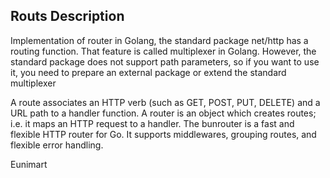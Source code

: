<!--/*
 Copyright (C) 2022 Eunimart Omnichannel Pvt Ltd. (www.eunimart.com)
 All rights reserved.
 This program is free software: you can redistribute it and/or modify
 it under the terms of the GNU Lesser General Public License v3.0 as published by
 the Free Software Foundation, either version 3 of the License, or
 (at your option) any later version.
 This program is distributed in the hope that it will be useful,
 but WITHOUT ANY WARRANTY; without even the implied warranty of
 MERCHANTABILITY or FITNESS FOR A PARTICULAR PURPOSE.  See the
 GNU Lesser General Public License v3.0 for more details.
 You should have received a copy of the GNU Lesser General Public License v3.0
 along with this program.  If not, see <https://www.gnu.org/licenses/lgpl-3.0.html/>.
*/-->

## Routs Description

Implementation of router in Golang, the standard package net/http has a routing function. That feature is called multiplexer in Golang. 
However, the standard package does not support path parameters, 
so if you want to use it, you need to prepare an external package or extend the standard multiplexer

A route associates an HTTP verb (such as GET, POST, PUT, DELETE) and a URL path to a handler function. A router is an object which creates routes; i.e. it maps an HTTP request to a handler. 
The bunrouter is a fast and flexible HTTP router for Go. 
It supports middlewares, grouping routes, and flexible error handling.


Eunimart
